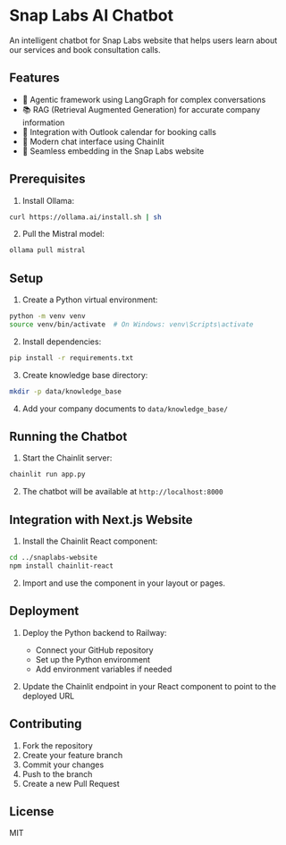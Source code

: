 # Snap Labs AI Chatbot

An intelligent chatbot for Snap Labs website that helps users learn about our services and book consultation calls.

## Features

- 🤖 Agentic framework using LangGraph for complex conversations
- 📚 RAG (Retrieval Augmented Generation) for accurate company information
- 📅 Integration with Outlook calendar for booking calls
- 💬 Modern chat interface using Chainlit
- 🔄 Seamless embedding in the Snap Labs website

## Prerequisites

1. Install Ollama:
```bash
curl https://ollama.ai/install.sh | sh
```

2. Pull the Mistral model:
```bash
ollama pull mistral
```

## Setup

1. Create a Python virtual environment:
```bash
python -m venv venv
source venv/bin/activate  # On Windows: venv\Scripts\activate
```

2. Install dependencies:
```bash
pip install -r requirements.txt
```

3. Create knowledge base directory:
```bash
mkdir -p data/knowledge_base
```

4. Add your company documents to `data/knowledge_base/`

## Running the Chatbot

1. Start the Chainlit server:
```bash
chainlit run app.py
```

2. The chatbot will be available at `http://localhost:8000`

## Integration with Next.js Website

1. Install the Chainlit React component:
```bash
cd ../snaplabs-website
npm install chainlit-react
```

2. Import and use the component in your layout or pages.

## Deployment

1. Deploy the Python backend to Railway:
   - Connect your GitHub repository
   - Set up the Python environment
   - Add environment variables if needed

2. Update the Chainlit endpoint in your React component to point to the deployed URL

## Contributing

1. Fork the repository
2. Create your feature branch
3. Commit your changes
4. Push to the branch
5. Create a new Pull Request

## License

MIT
